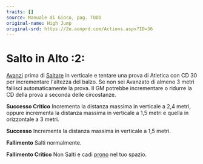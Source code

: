 ```yaml
---
traits: []
source: Manuale di Gioco, pag. TODO
original-name: High Jump
original-srd: https://2e.aonprd.com/Actions.aspx?ID=36
---
```


# Salto in Alto :2:

[Avanzi](/azioni/base/avanzi) prima di [Saltare](/azioni/base/saltare) in
verticale e tentare una prova di Atletica con CD 30 per incrementare l'altezza
del balzo. Se non sei Avanzato di almeno 3 metri fallisci automaticamente la
prova. Il GM potrebbe incrementare o ridurre la CD della prova a seconda delle
circostanze.

**Successo Critico** Incrementa la distanza massima in verticale a 2,4 metri,
oppure incrementa la distanza massima in verticale a 1,5 metri e quella in
orizzontale a 3 metri.

**Successo** Incrementa la distanza massima in verticale a 1,5 metri.

**Fallimento** Salti normalmente.

**Fallimento Critico** Non Salti e cadi [prono](/condizioni/prono) nel tuo
spazio.

